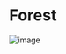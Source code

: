 # Forest
![image](https://github.com/AleXCo004/Forest/assets/151818638/63c66b90-9292-4222-b62c-285e09d86bb8)
